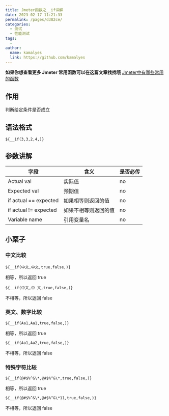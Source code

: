 ```yaml
---
title: Jmeter函数之__if详解
date: 2023-02-17 11:21:33
permalink: /pages/d382ce/
categories:
  - 测试
  - 性能测试
tags:
  - 
author: 
  name: kamalyes
  link: https://github.com/kamalyes
---
```

**如果你想查看更多 Jmeter 常用函数可以在这篇文章找找哦**
[Jmeter中有哪些常用的函数](./01.Jmeter中有哪些常用的函数.md)

作用
--

判断给定条件是否成立

语法格式
----

```
${__if(3,3,2,4,)}
```

参数讲解
----

| 字段 | 含义 | 是否必传 |
| --- | --- | --- |
| Actual val | 实际值 | no |
| Expected val | 预期值 | no |
| if actual == expected | 如果相等则返回的值 | no |
| if actual != expected | 如果不相等则返回的值 | no |
| Variable name | 引用变量名 | no |

小栗子
---

### 中文比较

```
${__if(中文,中文,true,false,)}
```

相等，所以返回 true

```
${__if(中文,中 文,true,false,)}
```

不相等，所以返回 false

### 英文、数字比较

```
${__if(Aa1,Aa1,true,false,)}
```

相等，所以返回 true

```
${__if(Aa1,Aa2,true,false,)}
```

不相等，所以返回 false

### 特殊字符比较

```
${__if(@#$%^&\*,@#$%^&\*,true,false,)}
```

相等，所以返回 true

```
${__if(@#$%^&\*,@#$%^&\*11,true,false,)}
```

不相等，所以返回 false
